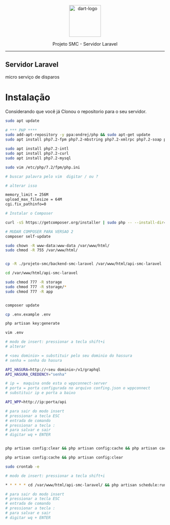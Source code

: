 <p align="center">
	<img src="https://github.com/emaworkdev/projeto-smc/blob/master/resources/laravel.png" alt="dart-logo" width="100" />		
        <p align="center">Projeto SMC - Servidor Laravel</p>
</p>

<hr>

## Servidor Laravel
micro serviço de disparos

# Instalação

<p align="left">Considerando que você já Clonou o repositorio para o seu servidor.</p>

```bash
sudo apt update
  
# *** PHP ****
sudo add-apt-repository -y ppa:ondrej/php && sudo apt-get update
sudo apt install php7.2-fpm php7.2-mbstring php7.2-xmlrpc php7.2-soap php7.2-gd php7.2-xml php7.2-cli php7.2-zip

sudo apt install php7.2-intl
sudo apt install php7.2-curl
sudo apt install php7.2-mysql

sudo vim /etc/php/7.2/fpm/php.ini

# buscar palavra pelo vim  digitar / ou ?

# alterar isso

memory_limit = 256M
upload_max_filesize = 64M
cgi.fix_pathinfo=0

# Instalar o Composer

curl -sS https://getcomposer.org/installer | sudo php -- --install-dir=/usr/local/bin --filename=composer

# MUDAR COMPOSER PARA VERSAO 2
composer self-update

sudo chown -R www-data:www-data /var/www/html/
sudo chmod -R 755 /var/www/html/


cp -R ./projeto-smc/backend-smc-laravel /var/www/html/api-smc-laravel

cd /var/www/html/api-smc-laravel 

sudo chmod 777 -R storage
sudo chmod 777 -R storage/*
sudo chmod 777 -R app


composer update

cp .env.example .env

php artisan key:generate

vim .env

# modo de insert: pressionar a tecla shift+i
# alterar 

# <seu dominio> = substituir pelo seu dominio do hassura
# senha = senha do hasura

API_HASURA=http://<seu dominio>/v1/graphql
API_HASURA_CREDENCY="senha"

# ip =  maquina onde esta o wppconnect-server
# porta = porta configurada no arquivo confing.json o wppconnect
# substituir ip e porta a baixo 

API_WPP=http://ip:porta/api

# para sair do modo insert
# pressionar a tecla ESC
# entrada de comando
# pressionar a tecla :
# para salvar e sair
# digitar wq + ENTER


php artisan config:clear && php artisan config:cache && php artisan cache:clear && php artisan route:clear && composer dump-autoload

php artisan config:cache && php artisan config:clear

sudo crontab -e

# modo de insert: pressionar a tecla shift+i

* * * * * cd /var/www/html/api-smc-laravel/ && php artisan schedule:run >> /dev/null 2>&1

# para sair do modo insert
# pressionar a tecla ESC
# entrada de comando
# pressionar a tecla :
# para salvar e sair
# digitar wq + ENTER
 
```


